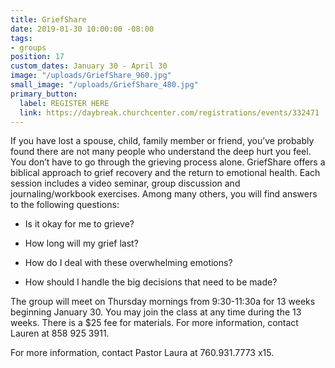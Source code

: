 ```yaml
---
title: GriefShare
date: 2019-01-30 10:00:00 -08:00
tags:
- groups
position: 17
custom_dates: January 30 - April 30
image: "/uploads/GriefShare_960.jpg"
small_image: "/uploads/GriefShare_480.jpg"
primary_button:
  label: REGISTER HERE
  link: https://daybreak.churchcenter.com/registrations/events/332471
---
```


If you have lost a spouse, child, family member or friend, you’ve probably found there are not many people who understand the deep hurt you feel. You don’t have to go through the grieving process alone. GriefShare offers a biblical approach to grief recovery and the return to emotional health. Each session includes a video seminar, group discussion and journaling/workbook exercises. Among many others, you will find answers to the following questions:

* Is it okay for me to grieve?

* How long will my grief last?

* How do I deal with these overwhelming emotions?

* How should I handle the big decisions that need to
  be made?

The group will meet on Thursday mornings from 9:30-11:30a for 13 weeks beginning January 30. You may join the class at any time during the 13 weeks. There is a $25 fee for materials. For more information, contact Lauren at 858 925 3911.

For more information, contact Pastor Laura at 760.931.7773 x15.